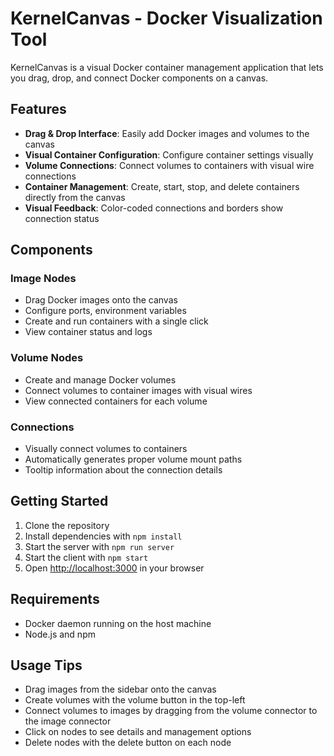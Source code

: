 # KernelCanvas - Docker Visualization Tool

KernelCanvas is a visual Docker container management application that lets you drag, drop, and connect Docker components on a canvas.

## Features

- **Drag & Drop Interface**: Easily add Docker images and volumes to the canvas
- **Visual Container Configuration**: Configure container settings visually
- **Volume Connections**: Connect volumes to containers with visual wire connections
- **Container Management**: Create, start, stop, and delete containers directly from the canvas
- **Visual Feedback**: Color-coded connections and borders show connection status

## Components

### Image Nodes

- Drag Docker images onto the canvas
- Configure ports, environment variables
- Create and run containers with a single click
- View container status and logs

### Volume Nodes

- Create and manage Docker volumes
- Connect volumes to container images with visual wires
- View connected containers for each volume

### Connections

- Visually connect volumes to containers
- Automatically generates proper volume mount paths
- Tooltip information about the connection details

## Getting Started

1. Clone the repository
2. Install dependencies with `npm install`
3. Start the server with `npm run server`
4. Start the client with `npm start`
5. Open [http://localhost:3000](http://localhost:3000) in your browser

## Requirements

- Docker daemon running on the host machine
- Node.js and npm

## Usage Tips

- Drag images from the sidebar onto the canvas
- Create volumes with the volume button in the top-left
- Connect volumes to images by dragging from the volume connector to the image connector
- Click on nodes to see details and management options
- Delete nodes with the delete button on each node
